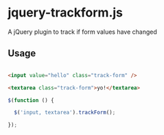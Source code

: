 # jquery-trackform.js
A jQuery plugin to track if form values have changed

## Usage

```html

<input value="hello" class="track-form" />

<textarea class="track-form">yo!</textarea>

```

```js
$(function () {

  $('input, textarea').trackForm();

});
```

